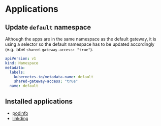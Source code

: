 # Applications

## Update `default` namespace

Although the apps are in the same namespace as the default gateway, it is using a selector so the default namespace has
to be updated accordingly (e.g. label `shared-gateway-access: "true"`).

```yaml
apiVersion: v1                                                                                                                                                                                                                         
kind: Namespace                                                                                                                                                                                                                        
metadata:                                                                                                                                                                                                                              
  labels:                                                                                                                                                                                                                              
    kubernetes.io/metadata.name: default                                                                                                                                                                                               
    shared-gateway-access: "true"                                                                                                                                                                                                      
  name: default                                                                                                                                                                                                                        
```

## Installed applications


* [podinfo](podinfo.md)
* [linkding](linkding.md)